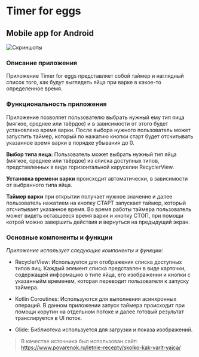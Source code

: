 # Timer for eggs
## Mobile app for Android
![Скриншоты](https://www.dropbox.com/s/o4nmnvwvke6nsph/timerScreen.png?raw=1)

### Описание приложения
Приложение Timer for eggs представляет собой таймер и наглядный список того, как будут выглядеть яйца при варке в какое-то определенное время.

### Функциональность приложения
Приложение позволяет пользователю выбрать нужный ему тип яица (мягкое, среднее или твёрдое) и в зависимости от этого будет установлено время варки. После выбора нужного пользователь может запустить таймер, который по нажатию кнопки старт будет отсчитывать указанное время варки в порядке убывания до 0. 

**Выбор типа яица:** Пользователь может выбрать нужный тип яйца (мягкое, среднее или твёрдое) из списка доступных типов, представленных в виде горизонтальной каруселии RecyclerView.

**Установка времени варки** происходит автоматически, в зависимости от выбранного типа яйца.

**Таймер варки** при открытии получает нужное значение и далее пользователь нажатием на кнопку СТАРТ запускает таймер, который отсчитывает указанное время. 
Во время работы таймера пользователь может видеть оставшееся время варки и кнопку СТОП, при помощи котрой можно завершить действия и вернуться на предыдущий экран.

### Основные компоненты и функции
*Приложение использует следующие компоненты и функции:*

+ RecyclerView: Используется для отображения списка доступных типов яиц. Каждый элемент списка представлен в виде карточки, содержащей информацию о типе яйца, его изображении и кнопки с указанныйм временем, которая переводит пользователя к запуску таймера.

+ Kotlin Coroutines: Используются для выполнения асинхронных операций. В данном приложении запуск таймера происходит при помощи корутин на отдельном потоке и далее готовый результат транслируется в UI поток.

+ Glide: Библиотека используется для загрузки и показа изображений.

> В качестве источника был использован сайт: <https://www.povarenok.ru/letnie-recepty/skolko-kak-varit-yajca/>
